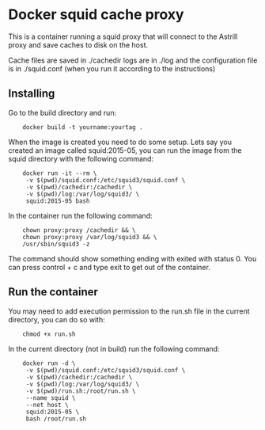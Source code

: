 Docker squid cache proxy
========================

This is a container running a squid proxy that will connect to the Astrill proxy and save caches to disk on the host.

Cache files are saved in ./cachedir logs are in ./log and the configuration file is in ./squid.conf (when you run it according to the instructions)

Installing
----------

Go to the build directory and run:

        docker build -t yourname:yourtag .

When the image is created you need to do some setup. Lets say you created an image called squid:2015-05, you can run the image from the squid directory with the following command:

        docker run -it --rm \
         -v $(pwd)/squid.conf:/etc/squid3/squid.conf \
         -v $(pwd)/cachedir:/cachedir \
         -v $(pwd)/log:/var/log/squid3/ \
         squid:2015-05 bash

In the container run the following command:

        chown proxy:proxy /cachedir && \
        chown proxy:proxy /var/log/squid3 && \
        /usr/sbin/squid3 -z
        
The command should show something ending with exited with status 0. You can press control + c and type exit to get out of the container.
        
Run the container
-----------------

You may need to add execution permission to the run.sh file in the current directory, you can do so with:

        chmod +x run.sh

In the current directory (not in build) run the following command:

        docker run -d \
         -v $(pwd)/squid.conf:/etc/squid3/squid.conf \
         -v $(pwd)/cachedir:/cachedir \
         -v $(pwd)/log:/var/log/squid3/ \
         -v $(pwd)/run.sh:/root/run.sh \
         --name squid \
         --net host \
         squid:2015-05 \
         bash /root/run.sh
